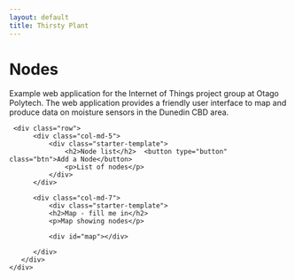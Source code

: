 ```yaml
---
layout: default
title: Thirsty Plant
---
```


<div class="container">
    <div class="starter-template">
        <h1>Nodes</h1>
        <p class="lead">Example web application for the Internet of Things project group at Otago Polytech. The web application provides a              friendly user interface to map and produce data on moisture sensors in the Dunedin CBD area.</p>
     </div>

     <div class="row">
          <div class="col-md-5">
              <div class="starter-template">
                  <h2>Node list</h2>  <button type="button" class="btn">Add a Node</button>
                  <p>List of nodes</p>
              </div>
          </div>

          <div class="col-md-7">
              <div class="starter-template">
              <h2>Map - fill me in</h2>
              <p>Map showing nodes</p>

              <div id="map"></div>

          </div>
       </div>
    </div>


</div><!-- /.container -->
